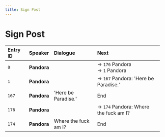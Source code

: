 ```yaml
---
title: Sign Post
---
```


# Sign Post


| Entry ID | Speaker | Dialogue | Next |
| :------- | :------ | :------- | :------------ |
| `0` | **Pandora** |  | → `176` Pandora<br>→ `1` Pandora |
| `1` | **Pandora** |  | → `167` Pandora: 'Here be Paradise\.' |
| `167` | **Pandora** | 'Here be Paradise\.' | End |
| `176` | **Pandora** |  | → `174` Pandora: Where the fuck am I? |
| `174` | **Pandora** | Where the fuck am I? | End |

